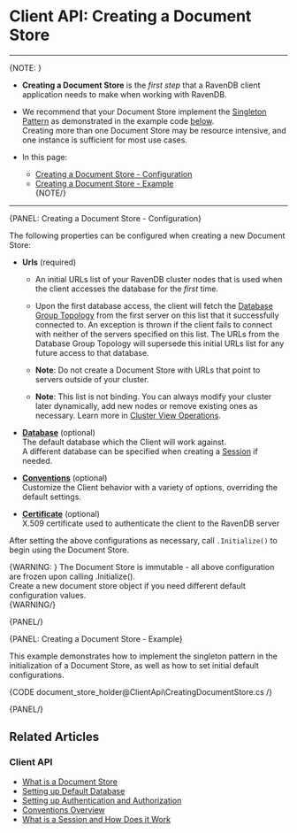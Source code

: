 ﻿# Client API: Creating a Document Store
---
{NOTE: }  

* **Creating a Document Store** is the _first step_ that a RavenDB client application needs to make when working with RavenDB.

* We recommend that your Document Store implement the [Singleton Pattern](https://csharpindepth.com/articles/Singleton) as demonstrated in 
the example code [below](../client-api/creating-document-store#creating-a-document-store---example).  
Creating more than one Document Store may be resource intensive, and one instance is sufficient for most use cases.  

* In this page:  
  * [Creating a Document Store - Configuration](../client-api/creating-document-store#creating-a-document-store---configuration)  
  * [Creating a Document Store - Example](../client-api/creating-document-store#creating-a-document-store---example)  
{NOTE/}

---
{PANEL: Creating a Document Store - Configuration}

The following properties can be configured when creating a new Document Store:  
 
* **Urls** (required)  

    * An initial URLs list of your RavenDB cluster nodes that is used when the client accesses the database for the _first_ time.  

    * Upon the first database access, the client will fetch the [Database Group Topology](../studio/database/settings/manage-database-group) 
    from the first server on this list that it successfully connected to. An exception is thrown if the client fails to connect with neither 
    of the servers specified on this list. The URLs from the Database Group Topology will supersede this initial URLs list for any future 
    access to that database.  

    * **Note**: Do not create a Document Store with URLs that point to servers outside of your cluster.  

    * **Note**: This list is not binding. You can always modify your cluster later dynamically, add new nodes or remove existing ones as 
    necessary. Learn more in [Cluster View Operations](../studio/cluster/cluster-view#cluster-view-operations).  

* **[Database](../client-api/setting-up-default-database)** (optional)  
  The default database which the Client will work against.  
  A different database can be specified when creating a [Session](../client-api/session/opening-a-session) if needed.  

* **[Conventions](../client-api/configuration/conventions)** (optional)  
  Customize the Client behavior with a variety of options, overriding the default settings.  

* **[Certificate](../client-api/setting-up-authentication-and-authorization)** (optional)  
  X.509 certificate used to authenticate the client to the RavenDB server  

After setting the above configurations as necessary, call `.Initialize()` to begin using the Document Store.  

{WARNING: }
The Document Store is immutable - all above configuration are frozen upon calling .Initialize().  
Create a new document store object if you need different default configuration values.  
{WARNING/}

{PANEL/}

{PANEL: Creating a Document Store - Example}

This example demonstrates how to implement the singleton pattern in the initialization of a Document Store, as well as how to set initial 
default configurations.

{CODE document_store_holder@ClientApi\CreatingDocumentStore.cs /}  

{PANEL/}

## Related Articles

### Client API

- [What is a Document Store](../client-api/what-is-a-document-store)
- [Setting up Default Database](../client-api/setting-up-default-database)
- [Setting up Authentication and Authorization](../client-api/setting-up-authentication-and-authorization)
- [Conventions Overview](../client-api/configuration/conventions)
- [What is a Session and How Does it Work](../client-api/session/what-is-a-session-and-how-does-it-work)

